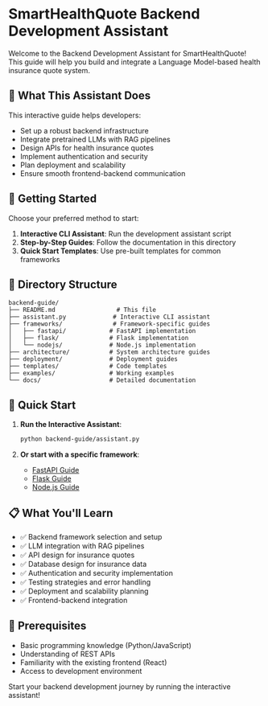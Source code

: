 # SmartHealthQuote Backend Development Assistant

Welcome to the Backend Development Assistant for SmartHealthQuote! This guide will help you build and integrate a Language Model-based health insurance quote system.

## 🎯 What This Assistant Does

This interactive guide helps developers:
- Set up a robust backend infrastructure
- Integrate pretrained LLMs with RAG pipelines
- Design APIs for health insurance quotes
- Implement authentication and security
- Plan deployment and scalability
- Ensure smooth frontend-backend communication

## 🚀 Getting Started

Choose your preferred method to start:

1. **Interactive CLI Assistant**: Run the development assistant script
2. **Step-by-Step Guides**: Follow the documentation in this directory
3. **Quick Start Templates**: Use pre-built templates for common frameworks

## 📁 Directory Structure

```
backend-guide/
├── README.md                 # This file
├── assistant.py             # Interactive CLI assistant
├── frameworks/              # Framework-specific guides
│   ├── fastapi/            # FastAPI implementation
│   ├── flask/              # Flask implementation
│   └── nodejs/             # Node.js implementation
├── architecture/           # System architecture guides
├── deployment/             # Deployment guides
├── templates/              # Code templates
├── examples/               # Working examples
└── docs/                   # Detailed documentation
```

## 🔧 Quick Start

1. **Run the Interactive Assistant**:
   ```bash
   python backend-guide/assistant.py
   ```

2. **Or start with a specific framework**:
   - [FastAPI Guide](frameworks/fastapi/README.md)
   - [Flask Guide](frameworks/flask/README.md)
   - [Node.js Guide](frameworks/nodejs/README.md)

## 📋 What You'll Learn

- ✅ Backend framework selection and setup
- ✅ LLM integration with RAG pipelines
- ✅ API design for insurance quotes
- ✅ Database design for insurance data
- ✅ Authentication and security implementation
- ✅ Testing strategies and error handling
- ✅ Deployment and scalability planning
- ✅ Frontend-backend integration

## 🎯 Prerequisites

- Basic programming knowledge (Python/JavaScript)
- Understanding of REST APIs
- Familiarity with the existing frontend (React)
- Access to development environment

Start your backend development journey by running the interactive assistant!